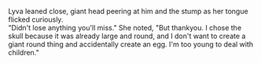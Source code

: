 Lyva leaned close, giant head peering at him and the stump as her tongue flicked curiously.    
"Didn't lose anything you'll miss." She noted, "But thankyou. I chose the skull because it was already large and round, and I don't want to create a giant round thing and accidentally create an egg. I'm too young to deal with children."
